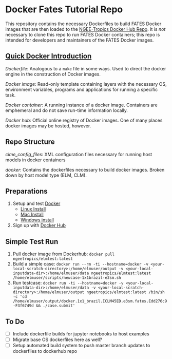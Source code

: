 # Docker Fates Tutorial Repo

This repository contains the necessary Dockerfiles to build FATES Docker images that are then loaded to the [NGEE-Tropics Docker Hub Repo](https://hub.docker.com/orgs/ngeetropics/repositories).  It is *not* necessary to clone this repo to run FATES Docker containers; this repo is intended for developers and maintainers of the FATES Docker images.

## [Quick Docker Introduction](https://docs.docker.com/engine/docker-overview/)

*Dockerfile*: Analogous to a `make` file in some ways.  Used to direct the docker engine in the construction of Docker images.  

*Docker image*: Read-only template containing layers with the necessary OS, environment variables, programs and applications for running a specific task.

*Docker container*: A running instance of a docker image.  Containers are emphemeral and do not save run-time information locally.

*Docker hub*: Official online registry of Docker images.  One of many places docker images may be hosted, however.


## Repo Structure

*cime_config_files*: XML configuration files necessary for running host models in docker containers

*docker*: Contains the dockerfiles necessary to build docker images.  Broken down by host model type (ELM, CLM).

## Preparations

1. Setup and test [Docker](https://docs.docker.com/install/)
    - [Linux Install](https://docs.docker.com/install/)
    - [Mac Install](https://docs.docker.com/docker-for-mac/)
    - [Windows install](https://docs.docker.com/docker-for-windows/)
2. Sign up with [Docker Hub](https://hub.docker.com/)

## Simple Test Run

1. Pull docker image from Dockerhub: `docker pull ngeetropics/elmtest:latest`
2. Build a simple case: `docker run --rm -ti --hostname=docker -v <your-local-scratch-directory>:/home/elmuser/output -v <your-local-inputdata-dir>:/home/elmuser/data ngeetropics/elmtest:latest /home/elmuser/scripts/newcase-1x1brazil-e3sm.sh`
3. Run testcase: `docker run -ti --hostname=docker -v <your-local-inputdata-dir>:/home/elmuser/data -v <your-local-scratch-directory>:/home/elmuser/output ngeetropics/elmtest:latest /bin/sh -c 'cd /home/elmuser/output/docker.1x1_brazil.ICLM45ED.e3sm.fates.Edd276c9-F3f6749d && ./case.submit'`

## To Do

- [ ] Include dockerfile builds for jupyter notebooks to host examples
- [ ] Migrate base OS dockerfiles here as well?
- [ ] Setup automated build system to push master branch updates to dockerfiles to dockerhub repo 